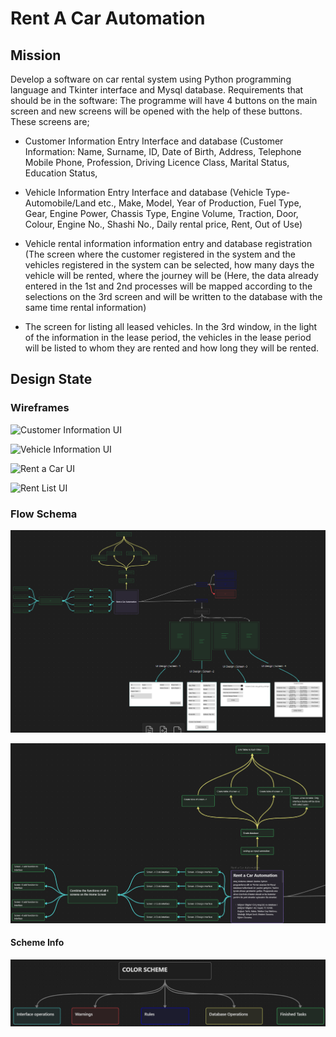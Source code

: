 # Rent A Car Automation

## Mission
Develop a software on car rental system using Python programming language and Tkinter interface and Mysql database. Requirements that should be in the software: The programme will have 4 buttons on the main screen and new screens will be opened with the help of these buttons. These screens are;

- Customer Information Entry Interface and database (Customer Information: Name, Surname, ID, Date of Birth, Address, Telephone Mobile Phone, Profession, Driving Licence Class, Marital Status, Education Status, 

- Vehicle Information Entry Interface and database (Vehicle Type-Automobile/Land etc., Make, Model, Year of Production, Fuel Type, Gear, Engine Power, Chassis Type, Engine Volume, Traction, Door, Colour, Engine No., Shashi No., Daily rental price, Rent, Out of Use)

- Vehicle rental information information entry and database registration (The screen where the customer registered in the system and the vehicles registered in the system can be selected, how many days the vehicle will be rented, where the journey will be (Here, the data already entered in the 1st and 2nd processes will be mapped according to the selections on the 3rd screen and will be written to the database with the same time rental information) 

- The screen for listing all leased vehicles. In the 3rd window, in the light of the information in the lease period, the vehicles in the lease period will be listed to whom they are rented and how long they will be rented.

## Design State

### Wireframes
![Customer Information UI](https://github.com/sonatipek/rent_a_car_otomation_python-tkinter/blob/main/wireframes/M%C3%BC%C5%9Fteri%20Bilgileri.png "Customer Information UI")


![Vehicle Information UI](https://github.com/sonatipek/rent_a_car_otomation_python-tkinter/blob/main/wireframes/Ara%C3%A7%20Bilgileri.png "Vehicle Information UI")


![Rent a Car UI](https://github.com/sonatipek/rent_a_car_otomation_python-tkinter/blob/main/wireframes/Ara%C3%A7%20Kiralama.png "Rent A Car UI")


![Rent List UI](https://github.com/sonatipek/rent_a_car_otomation_python-tkinter/blob/main/wireframes/Kiralama%20Listesi.png "Rent List UI")

### Flow Schema
![Diagram / Work Plan](https://github.com/sonatipek/rent_a_car_automation_python-tkinter/blob/main/diagrams/flow_scheme_en.PNG "Diagram / Work Plan")


![Detailed Diagram / Detailed Work Plan](https://github.com/sonatipek/rent_a_car_automation_python-tkinter/blob/main/diagrams/scheme_detail_en.PNG "Detailed Diagram / Detailed Work Plan")

#### Scheme Info
![Scheme Info](https://github.com/sonatipek/rent_a_car_automation_python-tkinter/blob/main/diagrams/color_schema_en.PNG "Scheme Info")

